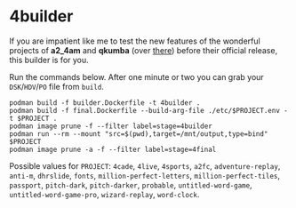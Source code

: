 # 4builder

If you are impatient like me to test the new features of the wonderful projects of **a2_4am** and **qkumba** (over [there](https://github.com/a2-4am?tab=repositories)) before their official release, this builder is for you.

Run the commands below. After one minute or two you can grab your `DSK`/`HDV`/`PO` file from `build`.

```shell
podman build -f builder.Dockerfile -t 4builder .
podman build -f final.Dockerfile --build-arg-file ./etc/$PROJECT.env -t $PROJECT .
podman image prune -f --filter label=stage=4builder
podman run --rm --mount "src=$(pwd),target=/mnt/output,type=bind" $PROJECT
podman image prune -a -f --filter label=stage=4final
```

Possible values for `PROJECT`: `4cade`, `4live`, `4sports`, `a2fc`, `adventure-replay`, `anti-m`, `dhrslide`, `fonts`, `million-perfect-letters`, `million-perfect-tiles`, `passport`, `pitch-dark`, `pitch-darker`, `probable`, `untitled-word-game`, `untitled-word-game-pro`, `wizard-replay`, `word-clock`.
